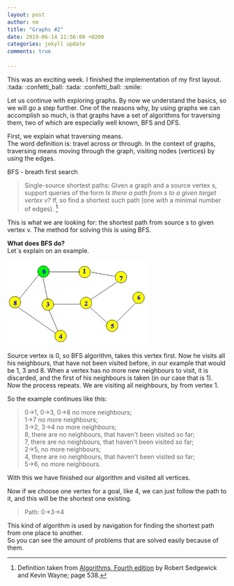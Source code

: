 ```yaml
---
layout: post
author: nm
title: "Graphs #2"
date: 2019-06-14 11:56:00 +0200
categories: jekyll update
comments: true

---
```


<p>This was an exciting week. I finished the implementation of my first layout. :tada: :confetti_ball: :tada: :confetti_ball: :smile: </p>
<p>Let us continue with exploring graphs. By now we understand the basics, so we will go a step further.
One of the reasons why, by using graphs we can accomplish so much, is that graphs have a set of algorithms for traversing them, two of which are especially well known, BFS and DFS.</p>
<p>First, we explain what traversing means. <br>
The word definition is: travel across or through. In the context of graphs, traversing means moving through the graph, visiting nodes (vertices) by using the edges.</p>

BFS - breath first search
> Single-source shortest paths: Given a graph and a source vertex s, support queries of the form *Is there a path from s to a given target vertex v?* If, so find a shortest such path (one with a minimal number of edges). [^1]

This is what we are looking for: the shortest path from source s to given vertex v. The method for solving this is using BFS.

**What does BFS do?**<br>
Let`s explain on an example. 

![](/images/Graph.png)

Source vertex is 0, so BFS algorithm, takes this vertex first. Now he visits all his neighbours, that have not been visited before, in our example that would be 1, 3 and 8. When a vertex has no more new neighbours to visit, it is discarded, and the first of his neighbours is taken (in our case that is 1). Now the process repeats. We are visiting all neighbours, by from vertex 1.

So the example continues like this:<br> 
> 0->1, 0->3, 0->8 no more neighbours;<br>
1->7 no more neighbours;<br>
3->2, 3->4 no more neighbours;<br>
8, there are no neighbours, that haven't been visited so far;<br>
7, there are no neighbours, that haven't been visited so far;<br>
2->5, no more neighbours;<br>
4, there are no neighbours, that haven't been visited so far;<br>
5->6, no more neighbours.<br>

With this we have finished our algorithm and visited all vertices.

Now if we choose one vertex for a goal, like 4, we can just follow the path to it, and this will be the shortest one existing.
> Path: 0->3->4 

This kind of algorithm is used by navigation for finding the shortest path from one place to another. <br>
So you can see the amount of problems that are solved easily because of them.
 <br>

 [^1]: Definition taken from [Algorithms, Fourth edition](http://www.albertstam.com/Algorithms.pdf) by Robert Sedgewick and Kevin Wayne; page 538.
